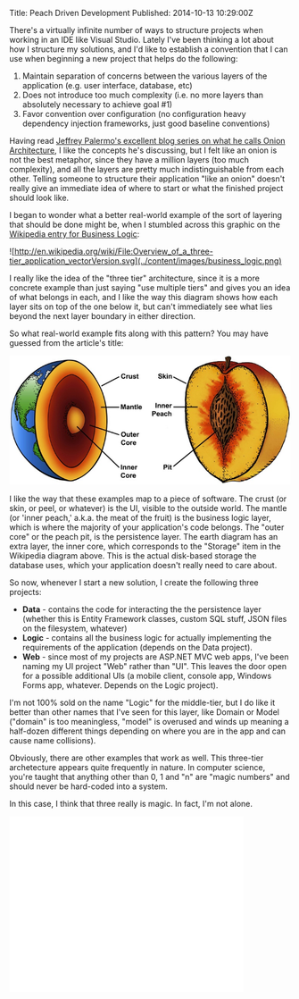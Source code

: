 Title: Peach Driven Development
Published: 2014-10-13 10:29:00Z 
  
There's a virtually infinite number of ways to structure projects when working in an IDE like Visual Studio. Lately I've been thinking a lot about how I structure my solutions, and I'd like to establish a convention that I can use when beginning a new project that helps do the following:

1. Maintain separation of concerns between the various layers of the application (e.g. user interface, database, etc)
2. Does not introduce too much complexity (i.e. no more layers than absolutely necessary to achieve goal #1)
3. Favor convention over configuration (no configuration heavy dependency injection frameworks, just good baseline conventions)

Having read [Jeffrey Palermo's excellent blog series on what he calls Onion Architecture](http://jeffreypalermo.com/blog/the-onion-architecture-part-1/), I like the concepts he's discussing, but I felt like an onion is not the best metaphor, since they have a million layers (too much complexity), and all the layers are pretty much indistinguishable from each other. Telling someone to structure their application "like an onion" doesn't really give an immediate idea of where to start or what the finished project should look like.

I began to wonder what a better real-world example of the sort of layering that should be done might be, when I stumbled across this graphic on the [Wikipedia entry for Business Logic](http://en.wikipedia.org/wiki/Business_logic):

![http://en.wikipedia.org/wiki/File:Overview_of_a_three-tier_application_vectorVersion.svg](../content/images/business_logic.png)

I really like the idea of the "three tier" architecture, since it is a more concrete example than just saying "use multiple tiers" and gives you an idea of what belongs in each, and I like the way this diagram shows how each layer sits on top of the one below it, but can't immediately see what lies beyond the next layer boundary in either direction.

So what real-world example fits along with this pattern? You may have guessed from the article's title:

![peach and earth](../content/images/peach_earth.jpg)

I like the way that these examples map to a piece of software. The crust (or skin, or peel, or whatever) is the UI, visible to the outside world. The mantle (or 'inner peach,' a.k.a. the meat of the fruit) is the business logic layer, which is where the majority of your application's code belongs. The "outer core" or the peach pit, is the persistence layer. The earth diagram has an extra layer, the inner core, which corresponds to the "Storage" item in the Wikipedia diagram above. This is the actual disk-based storage the database uses, which your application doesn't really need to care about.

So now, whenever I start a new solution, I create the following three projects:

* __Data__ - contains the code for interacting the the persistence layer (whether this is Entity Framework classes, custom SQL stuff, JSON files on the filesystem, whatever)
* __Logic__ - contains all the business logic for actually implementing the requirements of the application (depends on the Data project).
* __Web__ - since most of my projects are ASP.NET MVC web apps, I've been naming my UI project "Web" rather than "UI". This leaves the door open for a possible additional UIs (a mobile client, console app, Windows Forms app, whatever. Depends on the Logic project).

I'm not 100% sold on the name "Logic" for the middle-tier, but I do like it better than other names that I've seen for this layer, like Domain or Model ("domain" is too meaningless, "model" is overused and winds up meaning a half-dozen different things depending on where you are in the app and can cause name collisions).

Obviously, there are other examples that work as well. This three-tier archetecture appears quite frequently in nature. In computer science, you're taught that anything other than 0, 1 and "n" are "magic numbers" and should never be hard-coded into a system. 

In this case, I think that three really is magic. In fact, I'm not alone.

<iframe width="420" height="315" src="//www.youtube.com/embed/aU4pyiB-kq0" frameborder="0" allowfullscreen></iframe>